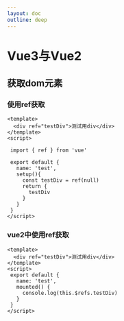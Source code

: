 ```yaml
---
layout: doc
outline: deep
---
```


# Vue3与Vue2

## 获取dom元素

### 使用ref获取

```vue
<template>
  <div ref="testDiv">测试用div</div>
</template>
<script>
  
 import { ref } from 'vue'
  
 export default {
   name: 'test',
   setup(){
     const testDiv = ref(null)
     return {
       testDiv
     }
   }
 }
</script>

```

### vue2中使用ref获取

```vue
<template>
  <div ref="testDiv">测试用div</div>
</template>
<script>
 export default {
   name: 'test',
   mounted() {
     console.log(this.$refs.testDiv)
   }
 }
</script>

```
